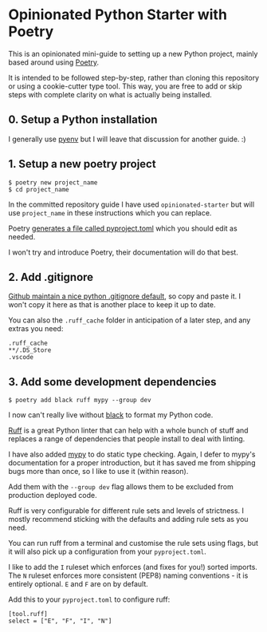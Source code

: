 # Opinionated Python Starter with Poetry

This is an opinionated mini-guide to setting up a new Python project, mainly based around using [Poetry](https://python-poetry.org/).

It is intended to be followed step-by-step, rather than cloning this repository or using a cookie-cutter type tool. This way, you are free to add or skip steps with complete clarity on what is actually being installed.

## 0. Setup a Python installation

I generally use [pyenv](https://github.com/pyenv/pyenv) but I will leave that discussion for another guide. :)

## 1. Setup a new poetry project

```
$ poetry new project_name
$ cd project_name
```
In the committed repository guide I have used `opinionated-starter` but will use `project_name` in these instructions which you can replace.

Poetry [generates a file called pyproject.toml](https://python-poetry.org/docs/pyproject#the-pyprojecttoml-file) which you should edit as needed.

I won't try and introduce Poetry, their documentation will do that best.

## 2. Add .gitignore

[Github maintain a nice python .gitignore default](https://github.com/github/gitignore/blob/main/Python.gitignore), so copy and paste it. I won't copy it here as that is another place to keep it up to date.

You can also the `.ruff_cache` folder in anticipation of a later step, and any extras you need:
```
.ruff_cache
**/.DS_Store
.vscode
```

## 3. Add some development dependencies

```
$ poetry add black ruff mypy --group dev
```

I now can't really live without [black](https://github.com/psf/black) to format my Python code.

[Ruff](https://github.com/astral-sh/ruff) is a great Python linter that can help with a whole bunch of stuff and replaces a range of dependencies that people install to deal with linting.

I have also added [mypy](https://github.com/python/mypy) to do static type checking. Again, I defer to mypy's documentation for a proper introduction, but it has saved me from shipping bugs more than once, so I like to use it (within reason).

Add them with the `--group dev` flag allows them to be excluded from production deployed code.

Ruff is very configurable for different rule sets and levels of strictness. I mostly recommend sticking with the defaults and adding rule sets as you need.

You can run ruff from a terminal and customise the rule sets using flags, but it will also pick up a configuration from your `pyproject.toml`.

I like to add the `I` ruleset which enforces (and fixes for you!) sorted imports. The `N` ruleset enforces more consistent (PEP8) naming conventions - it is entirely optional. `E` and `F` are on by default.

Add this to your `pyproject.toml` to configure ruff:
```
[tool.ruff]
select = ["E", "F", "I", "N"]
```